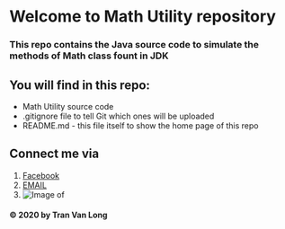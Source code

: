 # Welcome to Math Utility repository

### This repo contains the Java source code to simulate the methods of Math class fount in JDK

## You will find in this repo:
* Math Utility source code
* .gitignore file to tell Git which ones will be uploaded
* README.md - this file itself to show the home page of this repo

## Connect me via
1. [Facebook](https://facebook.com/OneChamp.Jhin)
2. [EMAIL](mailto:traanvanlongo@gmail.com)
3. ![Image of](https://image.gqqsm.com/gqsm/Clothes/D-00650-1.png)
####  © 2020 by Tran Van Long 